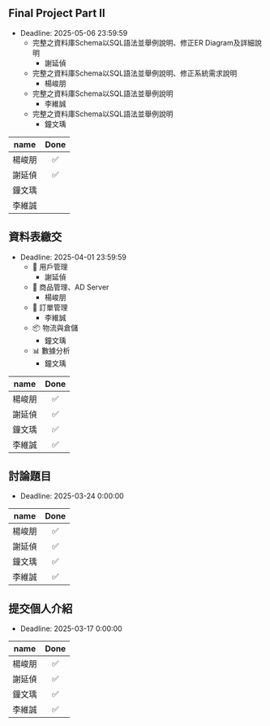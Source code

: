 ## Final Project Part II
* Deadline: 2025-05-06 23:59:59
  * 完整之資料庫Schema以SQL語法並舉例說明、修正ER Diagram及詳細說明
    * 謝延偵 
  * 完整之資料庫Schema以SQL語法並舉例說明、修正系統需求說明
    * 楊峻朋
  * 完整之資料庫Schema以SQL語法並舉例說明
    * 李維誠
  * 完整之資料庫Schema以SQL語法並舉例說明
    * 鐘文瑀

|name|Done|
|:--:|:--:|
|楊峻朋|✅|
|謝延偵|✅|
|鐘文瑀||
|李維誠||

## 資料表繳交
* Deadline: 2025-04-01 23:59:59
  * 👤 用戶管理
    * 謝延偵 
  * 📜 商品管理、AD Server
    * 楊峻朋
  * 🧾 訂單管理
    * 李維誠
  * 📦 物流與倉儲
    * 鐘文瑀
  * 📊 數據分析
    * 鐘文瑀

|name|Done|
|:--:|:--:|
|楊峻朋|✅|
|謝延偵|✅|
|鐘文瑀|✅|
|李維誠|✅|



## 討論題目
* Deadline: 2025-03-24 0:00:00

|name|Done|
|:--:|:--:|
|楊峻朋|✅|
|謝延偵|✅|
|鐘文瑀|✅|
|李維誠|✅|



## 提交個人介紹
* Deadline: 2025-03-17 0:00:00

  
|name|Done|
|:--:|:--:|
|楊峻朋|✅|
|謝延偵|✅|
|鐘文瑀|✅|
|李維誠|✅|
